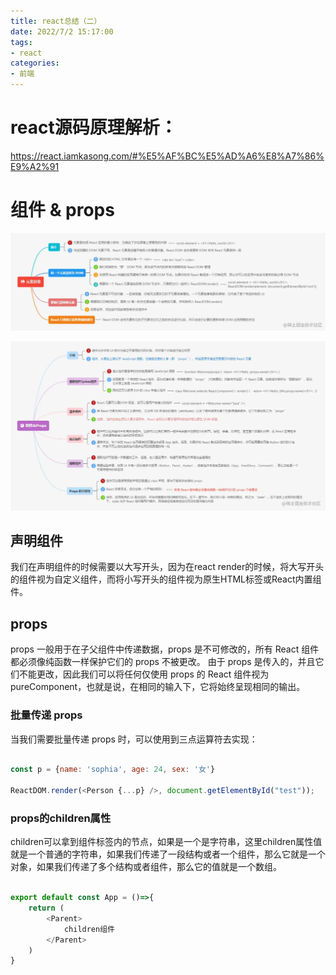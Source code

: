 ```yaml
---
title: react总结（二）
date: 2022/7/2 15:17:00   
tags: 
- react
categories: 
- 前端
---
```


# react源码原理解析：

https://react.iamkasong.com/#%E5%AF%BC%E5%AD%A6%E8%A7%86%E9%A2%91

# 组件 & props

![](../images/2.webp)

![](../images/3.webp)



## 声明组件

我们在声明组件的时候需要以大写开头，因为在react render的时候，将大写开头的组件视为自定义组件，而将小写开头的组件视为原生HTML标签或React内置组件。

## props

props 一般用于在子父组件中传递数据，props 是不可修改的，所有 React 组件都必须像纯函数一样保护它们的 props 不被更改。 由于 props 是传入的，并且它们不能更改，因此我们可以将任何仅使用 props 的 React 组件视为 pureComponent，也就是说，在相同的输入下，它将始终呈现相同的输出。

### 批量传递 props

当我们需要批量传递 props 时，可以使用到三点运算符去实现：

```javascript

const p = {name: 'sophia', age: 24, sex: '女'}

ReactDOM.render(<Person {...p} />, document.getElementById("test"));

```

### props的children属性

children可以拿到组件标签内的节点，如果是一个是字符串，这里children属性值就是一个普通的字符串，如果我们传递了一段结构或者一个组件，那么它就是一个对象，如果我们传递了多个结构或者组件，那么它的值就是一个数组。

```javascript

export default const App = ()=>{
    return (
        <Parent>
            children组件
        </Parent>
    )
} 

```